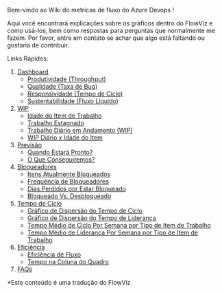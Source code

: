 Bem-vindo ao Wiki do metricas de fluxo do Azure Devops !

Aqui você encontrará explicações sobre os gráficos dentro do FlowViz e como usá-los, bem como respostas para perguntas que normalmente me fazem. Por favor, entre em contato se achar que algo está faltando ou gostaria de contribuir.

Links Rápidos:
1. [Dashboard](https://github.com/nbrown02/FlowViz/wiki/1.-Dashboard)
   - [Produtividade (Throughput)](https://github.com/nbrown02/FlowViz/wiki/1.-Dashboard#productivity-throughput)
   - [Qualidade (Taxa de Bug)](https://github.com/nbrown02/FlowViz/wiki/1.-Dashboard#quality-bug-rate)
   - [Responsividade (Tempo de Ciclo)](https://github.com/nbrown02/FlowViz/wiki/1.-Dashboard#responsiveness-cycle-time)
   - [Sustentabilidade (Fluxo Líquido)](https://github.com/nbrown02/FlowViz/wiki/1.-Dashboard#sustainability-net-flow)
2. [WIP](https://github.com/nbrown02/FlowViz/wiki/2.-WIP)
   - [Idade do Item de Trabalho](https://github.com/nbrown02/FlowViz/wiki/2.-WIP#work-item-age)
   - [Trabalho Estagnado](https://github.com/nbrown02/FlowViz/wiki/2.-WIP#stale-work)
   - [Trabalho Diário em Andamento (WIP)](https://github.com/nbrown02/FlowViz/wiki/2.-WIP#daily-work-in-progress-wip)
   - [WIP Diário x Idade do Item](https://github.com/nbrown02/FlowViz/wiki/2.-WIP#daily-wip-x-item-age)
3. [Previsão](https://github.com/nbrown02/FlowViz/wiki/3.-Forecast)
   - [Quando Estará Pronto?](https://github.com/nbrown02/FlowViz/wiki/3.-Forecast#when-will-it-be-done)
   - [O Que Conseguiremos?](https://github.com/nbrown02/FlowViz/wiki/3.-Forecast#what-will-we-get)
4. [Bloqueadores](https://github.com/nbrown02/FlowViz/wiki/4.-Blockers)
   - [Itens Atualmente Bloqueados](https://github.com/nbrown02/FlowViz/wiki/4.-Blockers#current-blocked-items)
   - [Frequência de Bloqueadores](https://github.com/nbrown02/FlowViz/wiki/4.-Blockers#blocker-frequency)
   - [Dias Perdidos por Estar Bloqueado](https://github.com/nbrown02/FlowViz/wiki/4.-Blockers#days-lost-to-being-blocked)
   - [Bloqueado Vs. Desbloqueado](https://github.com/nbrown02/FlowViz/wiki/4.-Blockers#blocked-vs-unblocked)
5. [Tempo de Ciclo](https://github.com/nbrown02/FlowViz/wiki/5.-Cycle-Time)
   - [Gráfico de Dispersão do Tempo de Ciclo](https://github.com/nbrown02/FlowViz/wiki/5.-Cycle-Time#cycle-time-scatter-plot)
   - [Gráfico de Dispersão do Tempo de Liderança](https://github.com/nbrown02/FlowViz/wiki/5.-Cycle-Time#lead-time-scatter-plot)
   - [Tempo Médio de Ciclo Por Semana por Tipo de Item de Trabalho](https://github.com/nbrown02/FlowViz/wiki/5.-Cycle-Time#average-cycle-time-per-week-by-work-item)
   - [Tempo Médio de Liderança Por Semana por Tipo de Item de Trabalho](https://github.com/nbrown02/FlowViz/wiki/5.-Cycle-Time#average-lead-time-per-week-by-work-item)
6. [Eficiência](https://github.com/nbrown02/FlowViz/wiki/6.-Efficiency)
   - [Eficiência de Fluxo](https://github.com/nbrown02/FlowViz/wiki/6.-Efficiency#flow-efficiency)
   - [Tempo na Coluna do Quadro](https://github.com/nbrown02/FlowViz/wiki/6.-Efficiency#time-in-board-column)
7. [FAQs](https://github.com/nbrown02/FlowViz/wiki/7.-FAQs)

*Este conteúdo é uma tradução do FlowViz
